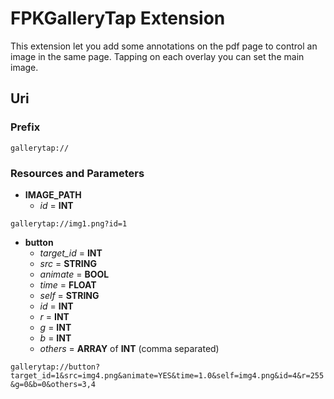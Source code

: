 # FPKGalleryTap Extension

This extension let you add some annotations on the pdf page to control an image in the same page. Tapping on each overlay you can set the main image.

## Uri

### Prefix

	gallerytap://

### Resources and Parameters

* **IMAGE_PATH**
	* *id* = **INT**

`gallerytap://img1.png?id=1`


* **button**
	* *target_id* = **INT**
	* *src* = **STRING**
	* *animate* = **BOOL**
	* *time* = **FLOAT**
	* *self* = **STRING**
	* *id* = **INT**
	* *r* = **INT**
	* *g* = **INT**
	* *b* = **INT**
	* *others* = **ARRAY** of **INT** (comma separated)


`gallerytap://button?target_id=1&src=img4.png&animate=YES&time=1.0&self=img4.png&id=4&r=255&g=0&b=0&others=3,4`
